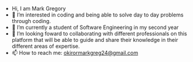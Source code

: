 -  Hi, I am Mark Gregory 
- 👀 I’m interested in coding and being able to solve day to day problems through coding.
- 🌱 I’m currently a student of Software Engineering in my second year
- 💞️ I’m looking foward to collaborating with different professionals on this platform that will be able to guide and share their knowledge in their different areas of expertise.
- 📫 How to reach me: okirormarkgreg24@gmail.com

<!---
marxgreg24/marxgreg24 is a ✨ special ✨ repository because its `README.md` (this file) appears on your GitHub profile.
You can click the Preview link to take a look at your changes.
--->
